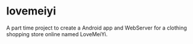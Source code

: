 lovemeiyi
=========
A part time project to create a Android app and WebServer for a clothing shopping store online named LoveMeiYi.
